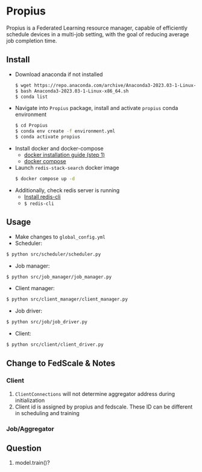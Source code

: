 # Propius
Propius is a Federated Learning resource manager, capable of efficiently schedule devices in a multi-job setting, with the goal of reducing average job completion time.
## Install
- Download anaconda if not installed
    ```bash
    $ wget https://repo.anaconda.com/archive/Anaconda3-2023.03-1-Linux-x86_64.sh
    $ bash Anaconda3-2023.03-1-Linux-x86_64.sh
    $ conda list
    ```
- Navigate into `Propius` package, install and activate `propius` conda environment
    ```bash
    $ cd Propius
    $ conda env create -f environment.yml
    $ conda activate propius
    ```
- Install docker and docker-compose
    - [docker installation guide (step 1)](https://www.digitalocean.com/community/tutorials/how-to-install-and-use-docker-on-ubuntu-16-04)
    - [docker compose](https://docs.docker.com/compose/install/linux/#install-the-plugin-manually)
- Launch `redis-stack-search` docker image
    ```bash
    $ docker compose up -d
    ```
- Additionally, check redis server is running
    - [Install redis-cli](https://stackoverflow.com/questions/21795340/linux-install-redis-cli-only)
    - ```$ redis-cli```
## Usage
- Make changes to `global_config.yml`
- Scheduler:
```bash
$ python src/scheduler/scheduler.py
```
- Job manager:
```bash
$ python src/job_manager/job_manager.py
```
- Client manager:
```bash
$ python src/client_manager/client_manager.py
```
- Job driver:
```bash
$ python src/job/job_driver.py
```
- Client:
```bash
$ python src/client/client_driver.py
```

## Change to FedScale & Notes
### Client
1. `ClientConnections` will not determine aggregator address during initialization
2. Client id is assigned by propius and fedscale. These ID can be different in scheduling and training

### Job/Aggregator

## Question
1. model.train()?